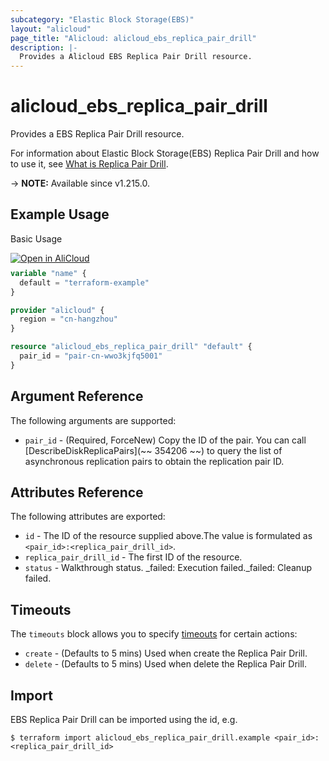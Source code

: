 ```yaml
---
subcategory: "Elastic Block Storage(EBS)"
layout: "alicloud"
page_title: "Alicloud: alicloud_ebs_replica_pair_drill"
description: |-
  Provides a Alicloud EBS Replica Pair Drill resource.
---
```


# alicloud_ebs_replica_pair_drill

Provides a EBS Replica Pair Drill resource. 

For information about Elastic Block Storage(EBS) Replica Pair Drill and how to use it, see [What is Replica Pair Drill](https://next.api.alibabacloud.com/document/ebs/2021-07-30/StartPairDrill).

-> **NOTE:** Available since v1.215.0.

## Example Usage

Basic Usage

<div style="display: block;margin-bottom: 40px;"><div class="oics-button" style="float: right;position: absolute;margin-bottom: 10px;">
  <a href="https://api.aliyun.com/terraform?resource=alicloud_ebs_replica_pair_drill&exampleId=0eaa5d39-60ab-458f-69c8-863f7a8e424fdcfb6b61&activeTab=example&spm=docs.r.ebs_replica_pair_drill.0.0eaa5d3960&intl_lang=EN_US" target="_blank">
    <img alt="Open in AliCloud" src="https://img.alicdn.com/imgextra/i1/O1CN01hjjqXv1uYUlY56FyX_!!6000000006049-55-tps-254-36.svg" style="max-height: 44px; max-width: 100%;">
  </a>
</div></div>

```terraform
variable "name" {
  default = "terraform-example"
}

provider "alicloud" {
  region = "cn-hangzhou"
}

resource "alicloud_ebs_replica_pair_drill" "default" {
  pair_id = "pair-cn-wwo3kjfq5001"
}
```

## Argument Reference

The following arguments are supported:
* `pair_id` - (Required, ForceNew) Copy the ID of the pair. You can call [DescribeDiskReplicaPairs](~~ 354206 ~~) to query the list of asynchronous replication pairs to obtain the replication pair ID.

## Attributes Reference

The following attributes are exported:
* `id` - The ID of the resource supplied above.The value is formulated as `<pair_id>:<replica_pair_drill_id>`.
* `replica_pair_drill_id` - The first ID of the resource.
* `status` - Walkthrough status. _failed: Execution failed._failed: Cleanup failed.

## Timeouts

The `timeouts` block allows you to specify [timeouts](https://developer.hashicorp.com/terraform/language/resources/syntax#operation-timeouts) for certain actions:
* `create` - (Defaults to 5 mins) Used when create the Replica Pair Drill.
* `delete` - (Defaults to 5 mins) Used when delete the Replica Pair Drill.

## Import

EBS Replica Pair Drill can be imported using the id, e.g.

```shell
$ terraform import alicloud_ebs_replica_pair_drill.example <pair_id>:<replica_pair_drill_id>
```